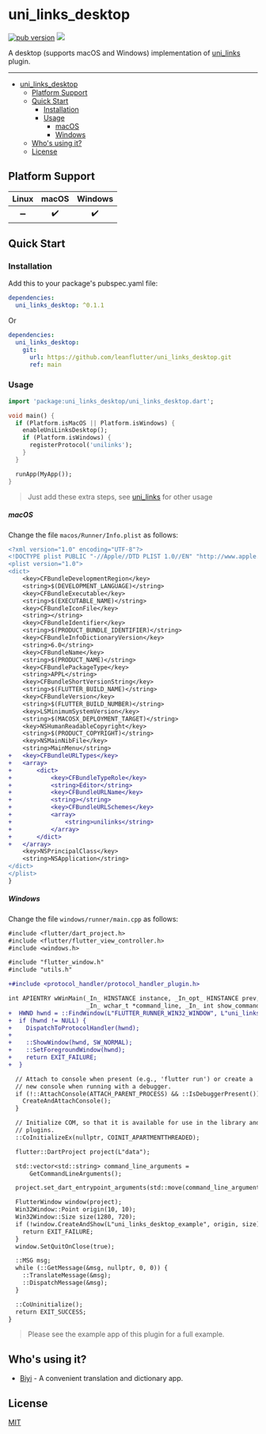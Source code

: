 # uni_links_desktop

[![pub version][pub-image]][pub-url] [![][discord-image]][discord-url]

[pub-image]: https://img.shields.io/pub/v/uni_links_desktop.svg
[pub-url]: https://pub.dev/packages/uni_links_desktop

[discord-image]: https://img.shields.io/discord/884679008049037342.svg
[discord-url]: https://discord.gg/zPa6EZ2jqb

A desktop (supports macOS and Windows) implementation of [uni_links](https://github.com/leanflutter/uni_links_desktop) plugin.

---

<!-- START doctoc generated TOC please keep comment here to allow auto update -->
<!-- DON'T EDIT THIS SECTION, INSTEAD RE-RUN doctoc TO UPDATE -->

- [uni_links_desktop](#uni_links_desktop)
  - [Platform Support](#platform-support)
  - [Quick Start](#quick-start)
    - [Installation](#installation)
    - [Usage](#usage)
        - [macOS](#macos)
        - [Windows](#windows)
  - [Who's using it?](#whos-using-it)
  - [License](#license)

<!-- END doctoc generated TOC please keep comment here to allow auto update -->

## Platform Support

| Linux | macOS | Windows |
| :---: | :---: | :-----: |
|   ➖   |   ✔️   |    ✔️    |

## Quick Start

### Installation

Add this to your package's pubspec.yaml file:

```yaml
dependencies:
  uni_links_desktop: ^0.1.1
```

Or

```yaml
dependencies:
  uni_links_desktop:
    git:
      url: https://github.com/leanflutter/uni_links_desktop.git
      ref: main
```

### Usage

```dart
import 'package:uni_links_desktop/uni_links_desktop.dart';

void main() {
  if (Platform.isMacOS || Platform.isWindows) {
    enableUniLinksDesktop();
    if (Platform.isWindows) {
      registerProtocol('unilinks');
    }
  }

  runApp(MyApp());
}
```

> Just add these extra steps, see [uni_links](https://github.com/avioli/uni_links/tree/master/uni_links) for other usage

##### macOS

Change the file `macos/Runner/Info.plist` as follows:

```diff
<?xml version="1.0" encoding="UTF-8"?>
<!DOCTYPE plist PUBLIC "-//Apple//DTD PLIST 1.0//EN" "http://www.apple.com/DTDs/PropertyList-1.0.dtd">
<plist version="1.0">
<dict>
	<key>CFBundleDevelopmentRegion</key>
	<string>$(DEVELOPMENT_LANGUAGE)</string>
	<key>CFBundleExecutable</key>
	<string>$(EXECUTABLE_NAME)</string>
	<key>CFBundleIconFile</key>
	<string></string>
	<key>CFBundleIdentifier</key>
	<string>$(PRODUCT_BUNDLE_IDENTIFIER)</string>
	<key>CFBundleInfoDictionaryVersion</key>
	<string>6.0</string>
	<key>CFBundleName</key>
	<string>$(PRODUCT_NAME)</string>
	<key>CFBundlePackageType</key>
	<string>APPL</string>
	<key>CFBundleShortVersionString</key>
	<string>$(FLUTTER_BUILD_NAME)</string>
	<key>CFBundleVersion</key>
	<string>$(FLUTTER_BUILD_NUMBER)</string>
	<key>LSMinimumSystemVersion</key>
	<string>$(MACOSX_DEPLOYMENT_TARGET)</string>
	<key>NSHumanReadableCopyright</key>
	<string>$(PRODUCT_COPYRIGHT)</string>
	<key>NSMainNibFile</key>
	<string>MainMenu</string>
+	<key>CFBundleURLTypes</key>
+	<array>
+		<dict>
+			<key>CFBundleTypeRole</key>
+			<string>Editor</string>
+			<key>CFBundleURLName</key>
+			<string></string>
+			<key>CFBundleURLSchemes</key>
+			<array>
+				<string>unilinks</string>
+			</array>
+		</dict>
+	</array>
	<key>NSPrincipalClass</key>
	<string>NSApplication</string>
</dict>
</plist>
}
```

##### Windows

Change the file `windows/runner/main.cpp` as follows:

```diff
#include <flutter/dart_project.h>
#include <flutter/flutter_view_controller.h>
#include <windows.h>

#include "flutter_window.h"
#include "utils.h"

+#include <protocol_handler/protocol_handler_plugin.h>

int APIENTRY wWinMain(_In_ HINSTANCE instance, _In_opt_ HINSTANCE prev,
                      _In_ wchar_t *command_line, _In_ int show_command) {
+  HWND hwnd = ::FindWindow(L"FLUTTER_RUNNER_WIN32_WINDOW", L"uni_links_desktop_example");
+  if (hwnd != NULL) {
+    DispatchToProtocolHandler(hwnd);
+
+    ::ShowWindow(hwnd, SW_NORMAL);
+    ::SetForegroundWindow(hwnd);
+    return EXIT_FAILURE;
+  }

  // Attach to console when present (e.g., 'flutter run') or create a
  // new console when running with a debugger.
  if (!::AttachConsole(ATTACH_PARENT_PROCESS) && ::IsDebuggerPresent()) {
    CreateAndAttachConsole();
  }

  // Initialize COM, so that it is available for use in the library and/or
  // plugins.
  ::CoInitializeEx(nullptr, COINIT_APARTMENTTHREADED);

  flutter::DartProject project(L"data");

  std::vector<std::string> command_line_arguments =
      GetCommandLineArguments();

  project.set_dart_entrypoint_arguments(std::move(command_line_arguments));

  FlutterWindow window(project);
  Win32Window::Point origin(10, 10);
  Win32Window::Size size(1280, 720);
  if (!window.CreateAndShow(L"uni_links_desktop_example", origin, size)) {
    return EXIT_FAILURE;
  }
  window.SetQuitOnClose(true);

  ::MSG msg;
  while (::GetMessage(&msg, nullptr, 0, 0)) {
    ::TranslateMessage(&msg);
    ::DispatchMessage(&msg);
  }

  ::CoUninitialize();
  return EXIT_SUCCESS;
}
```

> Please see the example app of this plugin for a full example.

## Who's using it?

- [Biyi](https://biyidev.com/) - A convenient translation and dictionary app.

## License

[MIT](./LICENSE)
